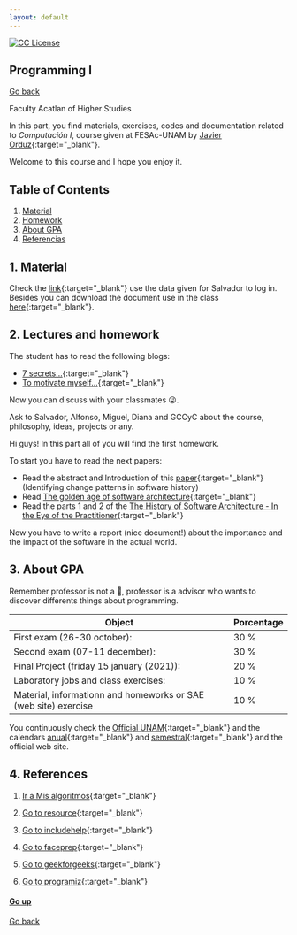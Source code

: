 ```yaml
---
layout: default
---
```

<!-- badges -->
[license-badge]: https://img.shields.io/badge/Licencia-CC-orange
[license]: https://creativecommons.org/licenses/by-nc-sa/3.0/deed.es
[![CC License][license-badge]][license]

## Programming I<a name="Filehead"></a>
[Go back](../)

Faculty Acatlan of Higher Studies

In this part, you find materials, exercises, codes and 
documentation related to _Computación I_, course given at 
FESAc-UNAM by [Javier Orduz](https://jaorduz.github.io){:target="_blank"}.

Welcome to this course and I hope you enjoy it.


## Table of Contents

1. [Material](#material)
1. [Homework](#homework)
1. [About GPA](#aboutgpa)
1. [Referencias](#referencias)



## 1. Material  <a name="material"></a>
Check the [link](http://sae.acatlan.unam.mx/){:target="_blank"} 
use the data given for Salvador to log in.
Besides you can download the document use in the class 
[here](https://www.dropbox.com/s/f5ats3j5liw0fqx/prgrmmng-I-clss.pdf?dl=0){:target="_blank"}.


## 2. Lectures and homework <a name="homework"></a>
The student has to read the following blogs:
- [7 secrets...](https://www.codementor.io/codementorteam/7-secrets-to-staying-motivated-when-learning-to-code-a2dy7hqar){:target="_blank"} 
- [To motivate myself...](https://www.quora.com/What-can-I-do-to-motivate-myself-for-programming-regularly-for-4-6-hours){:target="_blank"}

Now you can discuss with your classmates :stuck_out_tongue_winking_eye:.

Ask to Salvador, Alfonso, Miguel, Diana and GCCyC about the course, philosophy, ideas, projects or any.


Hi guys! In this part all of you will find the first homework. 

To start you have to read the next papers:
- Read the abstract and Introduction of this [paper](https://arxiv.org/pdf/1307.1719.pdf){:target="_blank"} (Identifying change patterns in software history)
- Read [The golden age of software architecture](https://ieeexplore.ieee.org/document/1605176/){:target="_blank"}
- Read the parts 1 and 2 of the [The History of Software Architecture - In the Eye of the Practitioner](https://arxiv.org/pdf/1806.04055.pdf){:target="_blank"}

Now you have to write a report (nice document!) about the importance and the impact of the software in the actual world. 
<!---
Print and bring the document next August 15th (wednesday) to discuss in the class. :+1: 
--->


## 3. About GPA <a name="aboutgpa"></a>
Remember professor is not a :cop:, professor is a advisor who wants to discover differents things about 
programming.

   Object                                                         |  Porcentage  |
------------------------------------------------------------------| -------------|
  First exam (26-30 october):                 | 30 %         |
  Second exam (07-11 december):                 | 30 %         |
  Final Project (friday 15 january (2021)):                        | 20 %         | 
  Laboratory jobs and class exercises:                            | 10 %         |
  Material, informationn and homeworks or SAE (web site) exercise |10 %          |
  

You continuously check the 
[Official UNAM](https://www.dgae.unam.mx/calendarios_escolares.html){:target="_blank"} and the calendars 
[anual](http://escolar1.unam.mx/pdfs/calendario_anual2021.pdf){:target="_blank"} and 
[semestral](http://escolar1.unam.mx/pdfs/calendario_semestral2021.pdf){:target="_blank"} and the official web site.


## 4. References <a name="referencias"></a>
1. [Ir a Mis algoritmos](http://www.mis-algoritmos.com/){:target="_blank"}

2. [Go to resource](https://www.w3resource.com/c-programming/programming-in-c.php){:target="_blank"}

3. [Go to includehelp](https://www.includehelp.com/c/){:target="_blank"}

4. [Go to faceprep](https://www.faceprep.in/c-programming-questions/){:target="_blank"}

5. [Go to geekforgeeks](https://www.geeksforgeeks.org/c-programming-language/){:target="_blank"}

6. [Go to programiz](https://www.programiz.com/c-programming){:target="_blank"}

#### [Go up](#Filehead)

<!-- JO: with the original template-->
[Go back](../)
